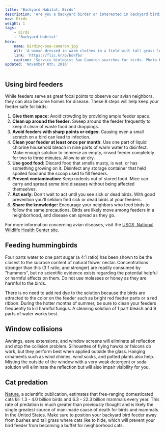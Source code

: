 ```yaml
---
title: 'Backyard Habitat: Birds'
description: 'Are you a backyard birder or interested in backyard birding?  Here are some tips for attracting beautiful birds to your backyard!'
nav: Birds
weight: 1
tags:
    - Birds
    - 'Backyard Habitat'
hero:
    name: birding-sue-cameron.jpg
    alt: 'A woman dressed in warm clothes in a field with tall grass looks through binoculars.'
    link: 'https://flic.kr/p/bokTbs'
    caption: 'Service biologist Sue Cameron searches for birds. Photo by Gary Peeples, USFWS.'
updated: 'November 8th, 2016'
---
```


## Using bird feeders

While feeders serve as great focal points to observe our avian neighbors, they can also become homes for disease. These 8 steps will help keep your feeder safe for birds:

1. **Give them space:** Avoid crowding by providing ample feeder space.
2. **Clean up around the feeder:** Sweep around the feeder frequently to keep it clean of waste food and droppings.
3. **Avoid feeders with sharp points or edges:** Causing even a small scratch on a bird can lead to infection.
4. **Clean your feeder at least once per month:** Use one part of liquid chlorine household bleach in nine parts of warm water to disinfect.  Make enough solution to immerse an empty, rinsed feeder completely for two to three minutes. Allow to air dry.
5. **Use good food:** Discard food that smells musty, is wet, or has something growing on it.  Disinfect any storage container that held spoiled food and the scoop used to fill feeders.
6. **Prevent contamination:** Keep rodents out of stored food.  Mice can carry and spread some bird diseases without being affected themselves.
7. **Act early:** Don't wait to act until you see sick or dead birds.  With good prevention you'll seldom find sick or dead birds at your feeders.
8. **Share the knowledge:** Encourage your neighbors who feed birds to follow the same precautions.  Birds are likely move among feeders in a neighborhood, and disease can spread as they go.

For more information concerning avian diseases, visit the [USGS, National Wildlife Health Center site](https://www.nwhc.usgs.gov/).

## Feeding hummingbirds

Four parts water to one part sugar (a 4:1 ratio) has been shown to be the closest to the sucrose content of natural flower nectar. Concentrations stronger than this (3:1 ratio, and stronger) are readily consumed by "hummers", but no scientific evidence exists regarding the potential helpful or harmful effects on them.  Do not use molasses or honey as they are harmful to the birds.  

There is no need to add red dye to the solution because the birds are attracted to the color on the feeder such as bright red feeder parts or a red ribbon.  During the hotter months of summer, be sure to clean your feeders frequently to kill harmful fungus.  A cleaning solution of 1 part bleach and 9 parts of water works best.

## Window collisions

Awnings, eave extensions, and window screens will eliminate all reflection and stop the collision problem.  Silhouettes of flying hawks or falcons do work, but they perform best when applied outside the glass. Hanging ornaments such as wind chimes, wind socks, and potted plants also help. Misting the outside of the window with a very weak detergent or soda solution will eliminate the reflection but will also impair visibility for you.  

## Cat predation

[Nature](http://www.nature.com/articles/ncomms2380), a scientific publication, estimates that free-ranging domesticated cats kill 1.3 - 4.0 billion birds and 6.3 - 22.3 billion mammals every year.  This rate of predation is much greater than previously thought and is likely the single greatest source of man-made cause of death for birds and mammals in the United States. Make sure to position your backyard bird feeder away from bushes and tall grass where cats like to hide, which will prevent your bird feeder from becoming a buffet for neighborhood cats.
